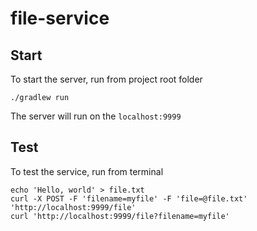 # file-service

## Start

To start the server, run from project root folder
```shell
./gradlew run
```
The server will run on the `localhost:9999`

## Test

To test the service, run from terminal
```shell
echo 'Hello, world' > file.txt
curl -X POST -F 'filename=myfile' -F 'file=@file.txt' 'http://localhost:9999/file'
curl 'http://localhost:9999/file?filename=myfile'
```

